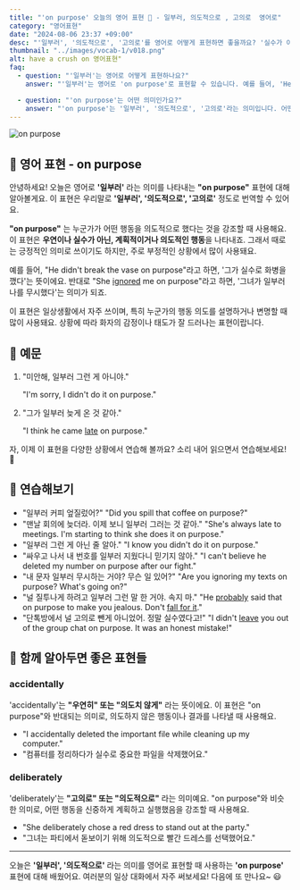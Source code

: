 ```yaml
---
title: "'on purpose' 오늘의 영어 표현 🎯 - 일부러, 의도적으로 , 고의로  영어로"
category: "영어표현"
date: "2024-08-06 23:37 +09:00"
desc: "'일부러', '의도적으로', '고의로'를 영어로 어떻게 표현하면 좋을까요? '실수가 아니라 일부러 그랬어', '그는 일부러 늦게 왔어' 등을 영어로 표현하는 법을 배워봅시다. 다양한 예문을 통해서 연습하고 본인의 표현으로 만들어 보세요."
thumbnail: "../images/vocab-1/v018.png"
alt: have a crush on 영어표현"
faq:
  - question: "'일부러'는 영어로 어떻게 표현하나요?"
    answer: "'일부러'는 영어로 'on purpose'로 표현할 수 있습니다. 예를 들어, 'He did it on purpose'는 '그가 일부러 그렇게 했어'라는 의미입니다."

  - question: "'on purpose'는 어떤 의미인가요?"
    answer: "'on purpose'는 '일부러', '의도적으로', '고의로'라는 의미입니다. 어떤 행동이 우연이나 실수가 아니라 의도적으로 행해졌음을 나타낼 때 사용합니다."
---
```


![on purpose](../images/vocab-1/v018-1.avif)

## 🌟 영어 표현 - on purpose

안녕하세요! 오늘은 영어로 **'일부러'** 라는 의미를 나타내는 **"on purpose"** 표현에 대해 알아볼게요. 이 표현은 우리말로 **'일부러', '의도적으로', '고의로'** 정도로 번역할 수 있어요.

**"on purpose"** 는 누군가가 어떤 행동을 의도적으로 했다는 것을 강조할 때 사용해요. 이 표현은 **우연이나 실수가 아닌, 계획적이거나 의도적인 행동**을 나타내죠. 그래서 때로는 긍정적인 의미로 쓰이기도 하지만, 주로 부정적인 상황에서 많이 사용돼요.

예를 들어, "He didn't break the vase on purpose"라고 하면, '그가 실수로 화병을 깼다'는 뜻이에요. 반대로 "She [ignored](/blog/in-english/348.ignore/) me on purpose"라고 하면, '그녀가 일부러 나를 무시했다'는 의미가 되죠.

이 표현은 일상생활에서 자주 쓰이며, 특히 누군가의 행동 의도를 설명하거나 변명할 때 많이 사용돼요. 상황에 따라 화자의 감정이나 태도가 잘 드러나는 표현이랍니다.

## 📖 예문

1. "미안해, 일부러 그런 게 아니야."

   "I'm sorry, I didn't do it on purpose."

2. "그가 일부러 늦게 온 것 같아."

   "I think he came [late](/blog/in-english/391.late/) on purpose."

자, 이제 이 표현을 다양한 상황에서 연습해 볼까요? 소리 내어 읽으면서 연습해보세요! 🚀

## 💬 연습해보기

<ul data-interactive-list>
  <li data-interactive-item>
    <span data-toggler>"일부러 커피 엎질렀어?"</span>
    <span data-answer>"Did you spill that coffee on purpose?"</span>
  </li>
  <li data-interactive-item>
    <span data-toggler>"맨날 회의에 늦더라. 이제 보니 일부러 그러는 것 같아."</span>
    <span data-answer>"She's always late to meetings. I'm starting to think she does it on purpose."</span>
  </li>
  <li data-interactive-item>
    <span data-toggler>"일부러 그런 게 아닌 줄 알아."</span>
    <span data-answer>"I know you didn't do it on purpose."</span>
  </li>
  <li data-interactive-item>
    <span data-toggler>"싸우고 나서 내 번호를 일부러 지웠다니 믿기지 않아."</span>
    <span data-answer>"I can't believe he deleted my number on purpose after our fight."</span>
  </li>
  <li data-interactive-item>
    <span data-toggler>"내 문자 일부러 무시하는 거야? 무슨 일 있어?"</span>
    <span data-answer>"Are you ignoring my texts on purpose? What's going on?"</span>
  </li>
  <li data-interactive-item>
    <span data-toggler>"널 질투나게 하려고 일부러 그런 말 한 거야. 속지 마."</span>
    <span data-answer>"He <a href="/blog/in-english/281.probably/">probably</a> said that on purpose to make you jealous. Don't <a href="/blog/in-english/148.fall-for/">fall for it</a>."</span>
  </li>
  <li data-interactive-item>
    <span data-toggler>"단톡방에서 널 고의로 뺀게 아니었어. 정말 실수였다고!"</span>
    <span data-answer>"I didn't <a href="/blog/in-english/402.leave/">leave</a> you out of the group chat on purpose. It was an honest mistake!"</span>
  </li>
</ul>

## 🤝 함께 알아두면 좋은 표현들

### accidentally

'accidentally'는 **"우연히" 또는 "의도치 않게"** 라는 뜻이에요. 이 표현은 "on purpose"와 반대되는 의미로, 의도하지 않은 행동이나 결과를 나타낼 때 사용해요.

- "I accidentally deleted the important file while cleaning up my computer."
- "컴퓨터를 정리하다가 실수로 중요한 파일을 삭제했어요."

### deliberately

'deliberately'는 **"고의로" 또는 "의도적으로"** 라는 의미예요. "on purpose"와 비슷한 의미로, 어떤 행동을 신중하게 계획하고 실행했음을 강조할 때 사용해요.

- "She deliberately chose a red dress to stand out at the party."
- "그녀는 파티에서 돋보이기 위해 의도적으로 빨간 드레스를 선택했어요."

---

오늘은 **'일부러', '의도적으로'** 라는 의미를 영어로 표현할 때 사용하는 **'on purpose'** 표현에 대해 배웠어요. 여러분의 일상 대화에서 자주 써보세요! 다음에 또 만나요~ 😃
